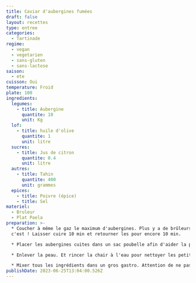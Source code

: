 ```yaml
---
title: Caviar d'aubergines fumées
draft: false
layout: recettes
type: entree
categories:
  - Tartinade
regime:
  - vegan
  - vegetarien
  - sans-gluten
  - sans-lactose
saison:
  - ete
cuisson: Oui
temperature: Froid
plate: 100
ingredients:
  legumes:
    - title: Aubergine
      quantite: 10
      unit: Kg
  lof:
    - title: huile d'olive
      quantite: 1
      unit: litre
  sucres:
    - title: Jus de citron
      quantite: 0.4
      unit: litre
  autres:
    - title: Tahin
      quantite: 400
      unit: grammes
  epices:
    - title: Poivre (épice)
    - title: Sel
materiel:
  - Bruleur
  - Plat Paela
preparation: >-
  * Coucher à même le gaz le maximum d'aubergines. Plus y a de brûleurs, mieux
  c'est ! Laisser cuire 10 min et retourner les pour encore 10 min.

  * Placer les aubergines cuites dans un sac poubelle afin d'aider la peau à se décoller.

  * Enlever la peau. Et rincer la chair à l'eau pour nettoyer les petits bouts de cramé.

  * Mixer tous les ingrédients dans un gros gastro. Attention de ne pas mettre trop de citron. Rectifier l'assaisonnement. Servir froid.
publishDate: 2023-06-25T13:04:00.526Z
---
```

